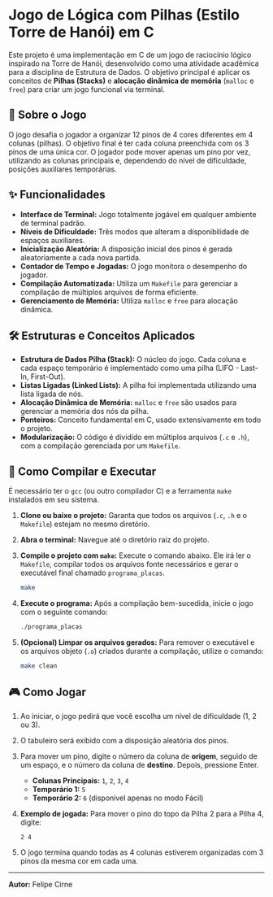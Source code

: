 # Jogo de Lógica com Pilhas (Estilo Torre de Hanói) em C

Este projeto é uma implementação em C de um jogo de raciocínio lógico inspirado na Torre de Hanói, desenvolvido como uma atividade acadêmica para a disciplina de Estrutura de Dados. O objetivo principal é aplicar os conceitos de **Pilhas (Stacks)** e **alocação dinâmica de memória** (`malloc` e `free`) para criar um jogo funcional via terminal.

## 🎯 Sobre o Jogo

O jogo desafia o jogador a organizar 12 pinos de 4 cores diferentes em 4 colunas (pilhas). O objetivo final é ter cada coluna preenchida com os 3 pinos de uma única cor. O jogador pode mover apenas um pino por vez, utilizando as colunas principais e, dependendo do nível de dificuldade, posições auxiliares temporárias.

## ✨ Funcionalidades

- **Interface de Terminal:** Jogo totalmente jogável em qualquer ambiente de terminal padrão.
- **Níveis de Dificuldade:** Três modos que alteram a disponibilidade de espaços auxiliares.
- **Inicialização Aleatória:** A disposição inicial dos pinos é gerada aleatoriamente a cada nova partida.
- **Contador de Tempo e Jogadas:** O jogo monitora o desempenho do jogador.
- **Compilação Automatizada:** Utiliza um `Makefile` para gerenciar a compilação de múltiplos arquivos de forma eficiente.
- **Gerenciamento de Memória:** Utiliza `malloc` e `free` para alocação dinâmica.

## 🛠️ Estruturas e Conceitos Aplicados

- **Estrutura de Dados Pilha (Stack):** O núcleo do jogo. Cada coluna e cada espaço temporário é implementado como uma pilha (LIFO - Last-In, First-Out).
- **Listas Ligadas (Linked Lists):** A pilha foi implementada utilizando uma lista ligada de nós.
- **Alocação Dinâmica de Memória:** `malloc` e `free` são usados para gerenciar a memória dos nós da pilha.
- **Ponteiros:** Conceito fundamental em C, usado extensivamente em todo o projeto.
- **Modularização:** O código é dividido em múltiplos arquivos (`.c` e `.h`), com a compilação gerenciada por um `Makefile`.

## 🚀 Como Compilar e Executar

É necessário ter o `gcc` (ou outro compilador C) e a ferramenta `make` instalados em seu sistema.

1.  **Clone ou baixe o projeto:**
    Garanta que todos os arquivos (`.c`, `.h` e o `Makefile`) estejam no mesmo diretório.

2.  **Abra o terminal:**
    Navegue até o diretório raiz do projeto.

3.  **Compile o projeto com `make`:**
    Execute o comando abaixo. Ele irá ler o `Makefile`, compilar todos os arquivos fonte necessários e gerar o executável final chamado `programa_placas`.
    ```bash
    make
    ```

4.  **Execute o programa:**
    Após a compilação bem-sucedida, inicie o jogo com o seguinte comando:
    ```bash
    ./programa_placas
    ```

5.  **(Opcional) Limpar os arquivos gerados:**
    Para remover o executável e os arquivos objeto (`.o`) criados durante a compilação, utilize o comando:
    ```bash
    make clean
    ```

## 🎮 Como Jogar

1.  Ao iniciar, o jogo pedirá que você escolha um nível de dificuldade (1, 2 ou 3).
2.  O tabuleiro será exibido com a disposição aleatória dos pinos.
3.  Para mover um pino, digite o número da coluna de **origem**, seguido de um espaço, e o número da coluna de **destino**. Depois, pressione Enter.

    -   **Colunas Principais:** `1`, `2`, `3`, `4`
    -   **Temporário 1:** `5`
    -   **Temporário 2:** `6` (disponível apenas no modo Fácil)

4.  **Exemplo de jogada:** Para mover o pino do topo da Pilha 2 para a Pilha 4, digite:
    ```
    2 4
    ```

5.  O jogo termina quando todas as 4 colunas estiverem organizadas com 3 pinos da mesma cor em cada uma.

---

**Autor:** Felipe Cirne
